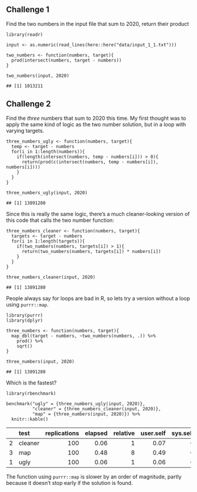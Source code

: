 ## Challenge 1

Find the two numbers in the input file that sum to 2020, return their
product

    library(readr)

    input <- as.numeric(read_lines(here::here("data/input_1_1.txt"))) 

    two_numbers <- function(numbers, target){
      prod(intersect(numbers, target - numbers))
    }

    two_numbers(input, 2020)

    ## [1] 1013211

## Challenge 2

Find the *three* numbers that sum to 2020 this time. My first thought
was to apply the same kind of logic as the two number solution, but in a
loop with varying targets.

    three_numbers_ugly <- function(numbers, target){
      temp <- target - numbers
      for(i in 1:length(numbers)){
        if(length(intersect(numbers, temp - numbers[i])) > 0){
          return(prod(c(intersect(numbers, temp - numbers[i]), numbers[i])))
        }
      }
    }

    three_numbers_ugly(input, 2020)

    ## [1] 13891280

Since this is really the same logic, there’s a much cleaner-looking
version of this code that calls the two number function:

    three_numbers_cleaner <- function(numbers, target){
      targets <- target - numbers
      for(i in 1:length(targets)){
        if(two_numbers(numbers, targets[i]) > 1){
          return(two_numbers(numbers, targets[i]) * numbers[i])
        }
      }
    }

    three_numbers_cleaner(input, 2020)

    ## [1] 13891280

People always say for loops are bad in R, so lets try a version without
a loop using `purrr::map`.

    library(purrr)
    library(dplyr)

    three_numbers <- function(numbers, target){
      map_dbl(target - numbers, ~two_numbers(numbers, .)) %>% 
        prod() %>% 
        sqrt()
    }

    three_numbers(input, 2020)

    ## [1] 13891280

Which is the fastest?

    library(rbenchmark)

    benchmark("ugly" = {three_numbers_ugly(input, 2020)},
              "cleaner" = {three_numbers_cleaner(input, 2020)},
              "map" = {three_numbers(input, 2020)}) %>% 
      knitr::kable()

<table>
<thead>
<tr class="header">
<th style="text-align: left;"></th>
<th style="text-align: left;">test</th>
<th style="text-align: right;">replications</th>
<th style="text-align: right;">elapsed</th>
<th style="text-align: right;">relative</th>
<th style="text-align: right;">user.self</th>
<th style="text-align: right;">sys.self</th>
<th style="text-align: right;">user.child</th>
<th style="text-align: right;">sys.child</th>
</tr>
</thead>
<tbody>
<tr class="odd">
<td style="text-align: left;">2</td>
<td style="text-align: left;">cleaner</td>
<td style="text-align: right;">100</td>
<td style="text-align: right;">0.06</td>
<td style="text-align: right;">1</td>
<td style="text-align: right;">0.07</td>
<td style="text-align: right;">0</td>
<td style="text-align: right;">NA</td>
<td style="text-align: right;">NA</td>
</tr>
<tr class="even">
<td style="text-align: left;">3</td>
<td style="text-align: left;">map</td>
<td style="text-align: right;">100</td>
<td style="text-align: right;">0.48</td>
<td style="text-align: right;">8</td>
<td style="text-align: right;">0.49</td>
<td style="text-align: right;">0</td>
<td style="text-align: right;">NA</td>
<td style="text-align: right;">NA</td>
</tr>
<tr class="odd">
<td style="text-align: left;">1</td>
<td style="text-align: left;">ugly</td>
<td style="text-align: right;">100</td>
<td style="text-align: right;">0.06</td>
<td style="text-align: right;">1</td>
<td style="text-align: right;">0.06</td>
<td style="text-align: right;">0</td>
<td style="text-align: right;">NA</td>
<td style="text-align: right;">NA</td>
</tr>
</tbody>
</table>

The function using `purrr::map` is slower by an order of magnitude,
partly because it doesn’t stop early if the solution is found.
